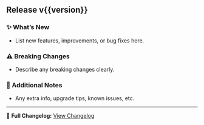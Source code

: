 ## Release v{{version}}

### ✨ What’s New
- List new features, improvements, or bug fixes here.

### ⚠️ Breaking Changes
- Describe any breaking changes clearly.

### 📝 Additional Notes
- Any extra info, upgrade tips, known issues, etc.

---

🔗 **Full Changelog:** [View Changelog](URL)
